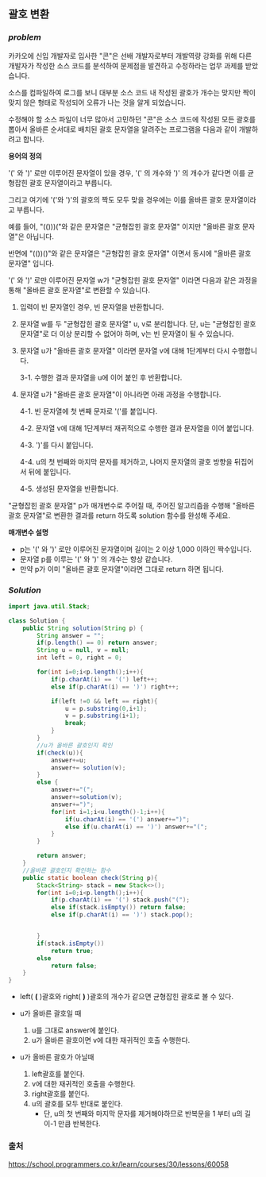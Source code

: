 ## 괄호 변환

### ***problem***
카카오에 신입 개발자로 입사한 "콘"은 선배 개발자로부터 개발역량 강화를 위해 다른 개발자가 작성한 소스 코드를 분석하여 문제점을 발견하고 수정하라는 업무 과제를 받았습니다. 

소스를 컴파일하여 로그를 보니 대부분 소스 코드 내 작성된 괄호가 개수는 맞지만 짝이 맞지 않은 형태로 작성되어 오류가 나는 것을 알게 되었습니다.

수정해야 할 소스 파일이 너무 많아서 고민하던 "콘"은 소스 코드에 작성된 모든 괄호를 뽑아서 올바른 순서대로 배치된 괄호 문자열을 알려주는 프로그램을 다음과 같이 개발하려고 합니다.

**용어의 정의**

'(' 와 ')' 로만 이루어진 문자열이 있을 경우, '(' 의 개수와 ')' 의 개수가 같다면 이를 균형잡힌 괄호 문자열이라고 부릅니다.

그리고 여기에 '('와 ')'의 괄호의 짝도 모두 맞을 경우에는 이를 올바른 괄호 문자열이라고 부릅니다.

예를 들어, "(()))("와 같은 문자열은 "균형잡힌 괄호 문자열" 이지만 "올바른 괄호 문자열"은 아닙니다.

반면에 "(())()"와 같은 문자열은 "균형잡힌 괄호 문자열" 이면서 동시에 "올바른 괄호 문자열" 입니다.

'(' 와 ')' 로만 이루어진 문자열 w가 "균형잡힌 괄호 문자열" 이라면 다음과 같은 과정을 통해 "올바른 괄호 문자열"로 변환할 수 있습니다.


1. 입력이 빈 문자열인 경우, 빈 문자열을 반환합니다. 

2. 문자열 w를 두 "균형잡힌 괄호 문자열" u, v로 분리합니다. 단, u는 "균형잡힌 괄호 문자열"로 더 이상 분리할 수 없어야 하며, v는 빈 문자열이 될 수 있습니다. 

3. 문자열 u가 "올바른 괄호 문자열" 이라면 문자열 v에 대해 1단계부터 다시 수행합니다. 

    3-1. 수행한 결과 문자열을 u에 이어 붙인 후 반환합니다. 

4. 문자열 u가 "올바른 괄호 문자열"이 아니라면 아래 과정을 수행합니다. 
    
    4-1. 빈 문자열에 첫 번째 문자로 '('를 붙입니다. 
    
    4-2. 문자열 v에 대해 1단계부터 재귀적으로 수행한 결과 문자열을 이어 붙입니다. 
    
    4-3. ')'를 다시 붙입니다. 
    
    4-4. u의 첫 번째와 마지막 문자를 제거하고, 나머지 문자열의 괄호 방향을 뒤집어서 뒤에 붙입니다. 

    4-5. 생성된 문자열을 반환합니다.

"균형잡힌 괄호 문자열" p가 매개변수로 주어질 때, 주어진 알고리즘을 수행해 "올바른 괄호 문자열"로 변환한 결과를 return 하도록 solution 함수를 완성해 주세요.

**매개변수 설명**
- p는 '(' 와 ')' 로만 이루어진 문자열이며 길이는 2 이상 1,000 이하인 짝수입니다.
- 문자열 p를 이루는 '(' 와 ')' 의 개수는 항상 같습니다.
- 만약 p가 이미 "올바른 괄호 문자열"이라면 그대로 return 하면 됩니다.

### ***Solution***

```java
import java.util.Stack;

class Solution {
    public String solution(String p) {
        String answer = "";
        if(p.length() == 0) return answer;
        String u = null, v = null;
        int left = 0, right = 0;

        for(int i=0;i<p.length();i++){
            if(p.charAt(i) == '(') left++;
            else if(p.charAt(i) == ')') right++;

            if(left !=0 && left == right){
                u = p.substring(0,i+1);
                v = p.substring(i+1);
                break;
            }
        }
        //u가 올바른 괄호인지 확인
        if(check(u)){
            answer+=u;
            answer+= solution(v);
        }
        else {
            answer+="(";
            answer+=solution(v);
            answer+=")";
            for(int i=1;i<u.length()-1;i++){
                if(u.charAt(i) == '(') answer+=")";
                else if(u.charAt(i) == ')') answer+="(";
            }
        }

        return answer;
    }
    //올바른 괄호인지 확인하는 함수
    public static boolean check(String p){
        Stack<String> stack = new Stack<>();
        for(int i=0;i<p.length();i++){
            if(p.charAt(i) == '(') stack.push("(");
            else if(stack.isEmpty()) return false;
            else if(p.charAt(i) == ')') stack.pop();


        }
        if(stack.isEmpty())
            return true;
        else
            return false;
    }
}
```
- left( **(** )괄호와 right( **)** )괄호의 개수가 같으면 균형잡힌 괄호로 볼 수 있다.
- u가 올바른 괄호일 때

    1. u를 그대로 answer에 붙인다.
    2. u가 올바른 괄호이면 v에 대한 재귀적인 호출 수행한다.
- u가 올바른 괄호가 아닐때

    1. left괄호를 붙인다.
    2. v에 대한 재귀적인 호출을 수행한다.
    3. right괄호를 붙인다.
    4. u의 괄호를 모두 반대로 붙인다.
        - 단, u의 첫 번째와 마지막 문자를 제거해야하므로 반복문을 1 부터 u의 길이-1 만큼 반복한다.
### 출처
https://school.programmers.co.kr/learn/courses/30/lessons/60058

